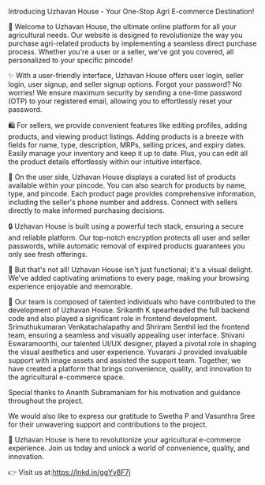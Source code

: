 Introducing Uzhavan House - Your One-Stop Agri E-commerce Destination!

🌾 Welcome to Uzhavan House, the ultimate online platform for all your agricultural needs. Our website is designed to revolutionize the way you purchase agri-related products by implementing a seamless direct purchase process. Whether you're a user or a seller, we've got you covered, all personalized to your specific pincode!

✨ With a user-friendly interface, Uzhavan House offers user login, seller login, user signup, and seller signup options. Forgot your password? No worries! We ensure maximum security by sending a one-time password (OTP) to your registered email, allowing you to effortlessly reset your password.

🛍️ For sellers, we provide convenient features like editing profiles, adding products, and viewing product listings. Adding products is a breeze with fields for name, type, description, MRPs, selling prices, and expiry dates. Easily manage your inventory and keep it up to date. Plus, you can edit all the product details effortlessly within our intuitive interface.

🔎 On the user side, Uzhavan House displays a curated list of products available within your pincode. You can also search for products by name, type, and pincode. Each product page provides comprehensive information, including the seller's phone number and address. Connect with sellers directly to make informed purchasing decisions.

🔒 Uzhavan House is built using a powerful tech stack, ensuring a secure and reliable platform. Our top-notch encryption protects all user and seller passwords, while automatic removal of expired products guarantees you only see fresh offerings.

🌈 But that's not all! Uzhavan House isn't just functional; it's a visual delight. We've added captivating animations to every page, making your browsing experience enjoyable and memorable.

💪 Our team is composed of talented individuals who have contributed to the development of Uzhavan House. Srikanth K spearheaded the full backend code and also played a significant role in frontend development. Srimuthukumaran Venkatachalapathy and Shriram Senthil led the frontend team, ensuring a seamless and visually appealing user interface. Shivani Eswaramoorthi, our talented UI/UX designer, played a pivotal role in shaping the visual aesthetics and user experience. Yuvarani J provided invaluable support with image assets and assisted the support team. Together, we have created a platform that brings convenience, quality, and innovation to the agricultural e-commerce space.

Special thanks to Ananth Subramaniam for his motivation and guidance throughout the project.

We would also like to express our gratitude to Swetha P and Vasunthra Sree for their unwavering support and contributions to the project.

🌱 Uzhavan House is here to revolutionize your agricultural e-commerce experience. Join us today and unlock a world of convenience, quality, and innovation.

👉 Visit us at:https://lnkd.in/ggYv8F7j
